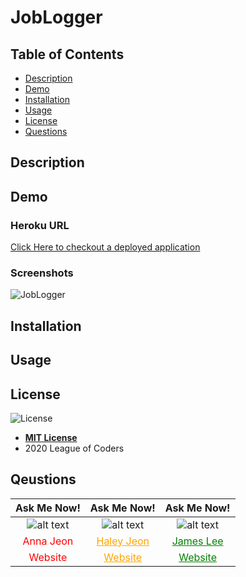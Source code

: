 # JobLogger

## Table of Contents
- [Description](#description) 
- [Demo](#demo) 
- [Installation](#installation) 
- [Usage](#usage) 
- [License](#license) 
- [Questions](#questions)

## Description

## Demo
### Heroku URL
[Click Here to checkout a deployed application](https://joblogger-loc.herokuapp.com/)

### Screenshots
![JobLogger](image)

## Installation

## Usage

## License
![License](https://img.shields.io/badge/License-MIT%20License-blue)
- **[MIT License](https://opensource.org/licenses/MIT)** 
- 2020 League of Coders

## Qeustions
| Ask Me Now! | Ask Me Now! | Ask Me Now! |
| :---: | :---: | :---: |
| ![alt text](https://avatars0.githubusercontent.com/u/65268642?s=460&u=bd568c7596e7f6c9585caeb89e88b084e56c21f9&v=4 "Github Profile Picture") | ![alt text](https://avatars3.githubusercontent.com/u/63874445?s=460&u=002d392fd3ed13215f1c72eec6952f72b24bc516&v=4 "Github Profile Picture") | ![alt text](https://avatars3.githubusercontent.com/u/48775473?s=400&u=e657eac2191121ccbff7caba85bd7a5686464951&v=4 "Github Profile Picture") |
| <a style="text-decoration: none; color: red" href="https://github.com/nuleeannajeon" target="_blank">Anna Jeon</a> | <a style="color: orange" href="https://github.com/tndus604" target="_blank">Haley Jeon</a> | <a style="color: green" href="https://github.com/titanian229" target="_blank">James Lee</a> |
| <a style="text-decoration: none; color: red" href="https://secure-refuge-78863.herokuapp.com/" target="_blank">Website</a> | <a style="color: orange" href="https://young-ravine-81604.herokuapp.com/" target="_blank">Website</a> | <a style="color: green" href="jamesdeveloping.ca" target="_blank">Website</a> |
